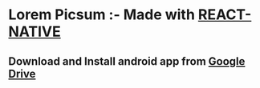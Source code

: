 # Lorem Picsum :- Made with [REACT-NATIVE](https://reactnative.dev/)
## Download and Install android app from [Google Drive](https://drive.google.com/file/d/1GMRphQ6epdOf_SHqP1bCheDonXSoTiRq/view?usp=sharing)
